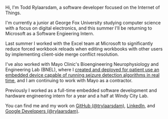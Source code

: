 Hi, I'm Todd Rylaarsdam, a software developer focused on the Internet of Things.

I'm currently a junior at George Fox University studying computer science with a focus on digital electronics, and this summer I'll be returning to Microsoft as a Software Engieering Intern.

Last summer I worked with the Excel team at Microsoft to significantly reduce forced workbook reloads when editing workbooks
with other users by implementing client-side merge conflict resolution.

I've also worked with Mayo Clinic's Bioengineering Neurophysiology and Engineering Lab (BNEL), where I [created and deployed for patient use an embedded device capable of running seizure detection algorithms in real time](/projects/mayo-summer-2023), and I am continuing to work with Mayo as a contractor.

Previously I worked as a full-time embedded software development and hardware engineering intern for a year and a half at Windy City Lab.

You can find me and my work on [GitHub (@trylaarsdam)](https://github.com/trylaarsdam/), [LinkedIn](https://www.linkedin.com/in/trylaarsdam/), and [Google Developers (@rylaarsdam)](https://g.dev/rylaarsdam).
